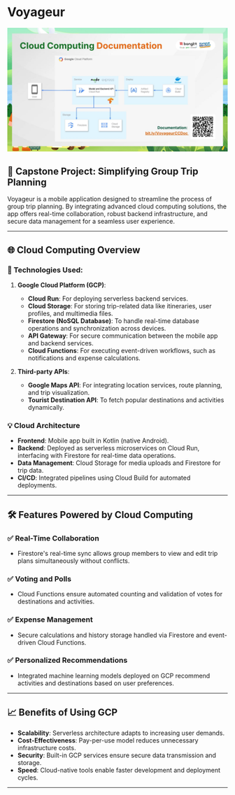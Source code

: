 # Voyageur

![Cloud Computing Infrastructure](./cloud-computing-architecture.png)

## 🚀 Capstone Project: Simplifying Group Trip Planning

Voyageur is a mobile application designed to streamline the process of group trip planning. By integrating advanced cloud computing solutions, the app offers real-time collaboration, robust backend infrastructure, and secure data management for a seamless user experience.

---

## 🌐 Cloud Computing Overview

### 🔧 Technologies Used:
1. **Google Cloud Platform (GCP)**:
   - **Cloud Run**: For deploying serverless backend services.
   - **Cloud Storage**: For storing trip-related data like itineraries, user profiles, and multimedia files.
   - **Firestore (NoSQL Database)**: To handle real-time database operations and synchronization across devices.
   - **API Gateway**: For secure communication between the mobile app and backend services.
   - **Cloud Functions**: For executing event-driven workflows, such as notifications and expense calculations.

2. **Third-party APIs**:
   - **Google Maps API**: For integrating location services, route planning, and trip visualization.
   - **Tourist Destination API**: To fetch popular destinations and activities dynamically.

### 💡 Cloud Architecture
- **Frontend**: Mobile app built in Kotlin (native Android).
- **Backend**: Deployed as serverless microservices on Cloud Run, interfacing with Firestore for real-time data operations.
- **Data Management**: Cloud Storage for media uploads and Firestore for trip data.
- **CI/CD**: Integrated pipelines using Cloud Build for automated deployments.

---

## 🛠 Features Powered by Cloud Computing

### ✅ **Real-Time Collaboration**
- Firestore's real-time sync allows group members to view and edit trip plans simultaneously without conflicts.

### ✅ **Voting and Polls**
- Cloud Functions ensure automated counting and validation of votes for destinations and activities.

### ✅ **Expense Management**
- Secure calculations and history storage handled via Firestore and event-driven Cloud Functions.

### ✅ **Personalized Recommendations**
- Integrated machine learning models deployed on GCP recommend activities and destinations based on user preferences.

---

## 📈 Benefits of Using GCP

- **Scalability**: Serverless architecture adapts to increasing user demands.
- **Cost-Effectiveness**: Pay-per-use model reduces unnecessary infrastructure costs.
- **Security**: Built-in GCP services ensure secure data transmission and storage.
- **Speed**: Cloud-native tools enable faster development and deployment cycles.

---
